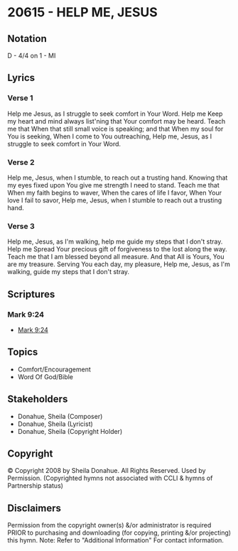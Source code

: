 # 20615 - HELP ME, JESUS

## Notation

D - 4/4 on 1 - MI

## Lyrics

### Verse 1

Help me Jesus, as I struggle to seek comfort in Your Word. Help me Keep my heart and mind always list'ning that Your comfort may be heard. Teach me that When that still small voice is speaking; and that When my soul for You is seeking, When I come to You outreaching, Help me, Jesus, as I struggle to seek comfort in Your Word.

### Verse 2

Help me, Jesus, when I stumble, to reach out a trusting hand. Knowing that my eyes fixed upon You give me strength I need to stand. Teach me that When my faith begins to waver, When the cares of life I favor, When Your love I fail to savor, Help me, Jesus, when I stumble to reach out a trusting hand.

### Verse 3

Help me, Jesus, as I'm walking, help me guide my steps that I don't stray. Help me Spread Your precious gift of forgiveness to the lost along the way. Teach me that I am blessed beyond all measure. And that All is Yours, You are my treasure. Serving You each day, my pleasure, Help me, Jesus, as I'm walking, guide my steps that I don't stray.


## Scriptures

### Mark 9:24

- [Mark 9:24](https://www.biblegateway.com/passage/?search=Mark%209%3A24)


## Topics

- Comfort/Encouragement
- Word Of God/Bible

## Stakeholders

- Donahue, Sheila (Composer)
- Donahue, Sheila (Lyricist)
- Donahue, Sheila (Copyright Holder)

## Copyright

© Copyright 2008 by Sheila Donahue. All Rights Reserved. Used by Permission.
(Copyrighted hymns not associated with CCLI & hymns of Partnership status)

## Disclaimers

Permission from the copyright owner(s) &/or administrator is required PRIOR to purchasing and downloading (for copying, printing &/or projecting) this hymn.
Note: Refer to "Additional Information" For contact information.


